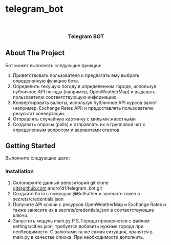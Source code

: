 # telegram_bot
<br/>
<p align="center">
  <h3 align="center">Telegram BOT</h3>

</p>



## About The Project

Бот может выполнять следующие функции:
1. Приветствовать пользователя и предлагать ему выбрать определенную функцию бота.
2. Определить текущую погоду в определенном городе, используя публичное API погоды (например, OpenWeatherMap) и выдавать пользователю соответствующую информацию.
3. Конвертировать валюты, используя публичное API курсов валют (например, Exchange Rates API) и предоставлять пользователю результат конвертации.
4. Отправлять случайную картинку с милыми животными
5. Создавать опросы (polls) и отправлять их в групповой чат с определенным вопросом и вариантами ответов.

## Getting Started

Выполните следующие шаги:

### Installation

1. Склонируйте данный репозиторий git clone git@github.com:andro1d1/telegram_bot.git
2. Создайте бота с помощью @BotFather и занесите токен в secrets/credentials.json
3. Получите API ключи с ресурсов OpenWeatherMap и Exchange Rates и также занесите их в secrets/credentials.json в соответствующие ключи.
4. Запустить модуль main.py
P.S. Города проверяются с файлом settings/cities.json, требуется добавить нужные города при необходимости. 
С валютами та же самая ситуация, хранятся в main.py в качестве списка. При необходимости дополнить.
